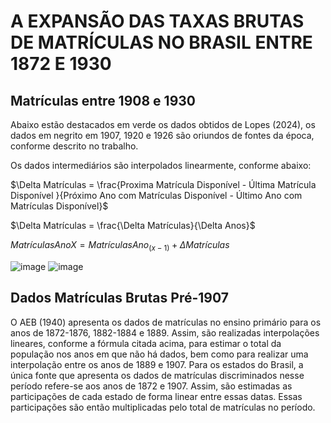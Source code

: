#  A EXPANSÃO DAS TAXAS BRUTAS DE MATRÍCULAS NO BRASIL ENTRE 1872 E 1930


## Matrículas entre 1908 e 1930

Abaixo estão destacados em verde os dados obtidos de Lopes (2024), os dados em negrito em 1907, 1920 e 1926 são oriundos de fontes da época, conforme descrito no trabalho. 

Os dados intermediários são interpolados linearmente, conforme abaixo:



$\Delta Matrículas =  \frac{Proxima Matrícula Disponível - Última Matrícula Disponível }{Próximo Ano com Matrículas Disponível - Último Ano com Matrículas Disponível}$


$\Delta Matrículas = \frac{\Delta Matrículas}{\Delta Anos}$

$Matrículas Ano  X =  Matrículas Ano_(x-1) + \Delta Matrículas$

![image](https://github.com/user-attachments/assets/09c2cf5f-88cc-4fef-94c6-88347f2405ab)
![image](https://github.com/user-attachments/assets/fba1aef7-8182-4152-a134-9cf45c741d65)


## Dados Matrículas Brutas Pré-1907

O AEB (1940) apresenta os dados de matrículas no ensino primário para os anos de 1872-1876, 1882-1884 e 1889. Assim, são realizadas interpolações lineares, conforme a fórmula citada acima, para estimar o total da população nos anos em que não há dados, bem como para realizar uma interpolação entre os anos de 1889 e 1907.
Para os estados do Brasil, a única fonte que apresenta os dados de matrículas discriminados nesse período refere-se aos anos de 1872 e 1907. Assim, são estimadas as participações de cada estado de forma linear entre essas datas. Essas participações são então multiplicadas pelo total de matrículas no período.
